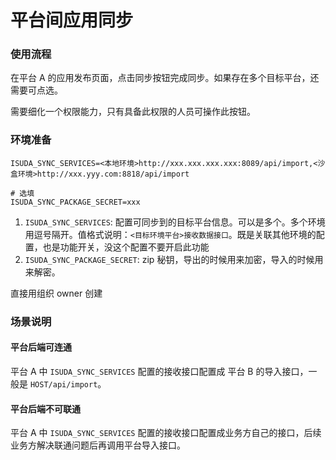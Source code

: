 # 平台间应用同步

### 使用流程

在平台 A 的应用发布页面，点击同步按钮完成同步。如果存在多个目标平台，还需要可点选。

需要细化一个权限能力，只有具备此权限的人员可操作此按钮。

### 环境准备

```
ISUDA_SYNC_SERVICES=<本地环境>http://xxx.xxx.xxx.xxx:8089/api/import,<沙盒环境>http://xxx.yyy.com:8818/api/import

# 选填
ISUDA_SYNC_PACKAGE_SECRET=xxx
```

1. `ISUDA_SYNC_SERVICES`: 配置可同步到的目标平台信息。可以是多个。多个环境用逗号隔开。值格式说明：`<目标环境平台>接收数据接口`。既是关联其他环境的配置，也是功能开关，没这个配置不要开启此功能
2. `ISUDA_SYNC_PACKAGE_SECRET`: zip 秘钥，导出的时候用来加密，导入的时候用来解密。

直接用组织 owner 创建

### 场景说明

#### 平台后端可连通

平台 A 中 `ISUDA_SYNC_SERVICES` 配置的接收接口配置成 平台 B 的导入接口，一般是 `HOST/api/import`。

#### 平台后端不可联通

平台 A 中 `ISUDA_SYNC_SERVICES` 配置的接收接口配置成业务方自己的接口，后续业务方解决联通问题后再调用平台导入接口。
